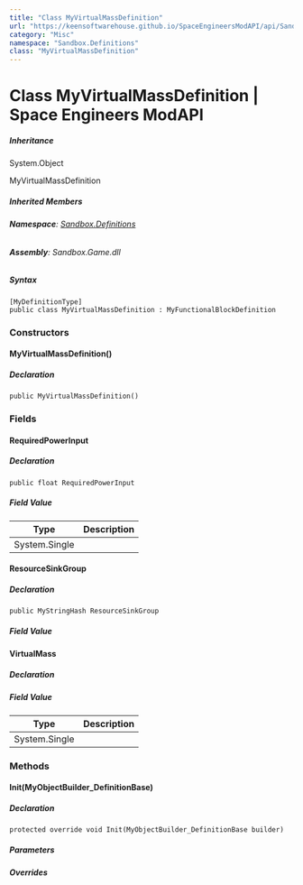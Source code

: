 ```yaml
---
title: "Class MyVirtualMassDefinition"
url: "https://keensoftwarehouse.github.io/SpaceEngineersModAPI/api/Sandbox.Definitions.MyVirtualMassDefinition.html"
category: "Misc"
namespace: "Sandbox.Definitions"
class: "MyVirtualMassDefinition"
---
```


# Class MyVirtualMassDefinition | Space Engineers ModAPI

##### Inheritance

System.Object

MyVirtualMassDefinition

##### Inherited Members

###### **Namespace**: [Sandbox.Definitions](https://keensoftwarehouse.github.io/SpaceEngineersModAPI/api/Sandbox.Definitions.html)

###### **Assembly**: Sandbox.Game.dll

##### Syntax

```
[MyDefinitionType]
public class MyVirtualMassDefinition : MyFunctionalBlockDefinition
```

### [](#constructors)Constructors

#### [](#Sandbox_Definitions_MyVirtualMassDefinition__ctor)MyVirtualMassDefinition()

##### Declaration

```
public MyVirtualMassDefinition()
```

### [](#fields)Fields

#### [](#Sandbox_Definitions_MyVirtualMassDefinition_RequiredPowerInput)RequiredPowerInput

##### Declaration

```
public float RequiredPowerInput
```

##### Field Value

| Type | Description |
| --- | --- |
| System.Single |     |

#### [](#Sandbox_Definitions_MyVirtualMassDefinition_ResourceSinkGroup)ResourceSinkGroup

##### Declaration

```
public MyStringHash ResourceSinkGroup
```

##### Field Value

#### [](#Sandbox_Definitions_MyVirtualMassDefinition_VirtualMass)VirtualMass

##### Declaration

##### Field Value

| Type | Description |
| --- | --- |
| System.Single |     |

### [](#methods)Methods

#### [](#Sandbox_Definitions_MyVirtualMassDefinition_Init_VRage_Game_MyObjectBuilder_DefinitionBase_)Init(MyObjectBuilder\_DefinitionBase)

##### Declaration

```
protected override void Init(MyObjectBuilder_DefinitionBase builder)
```

##### Parameters

##### Overrides